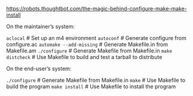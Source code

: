 https://robots.thoughtbot.com/the-magic-behind-configure-make-make-install

On the maintainer’s system:

`aclocal` # Set up an m4 environment
`autoconf` # Generate configure from configure.ac
`automake --add-missing` # Generate Makefile.in from Makefile.am
`./configure` # Generate Makefile from Makefile.in
`make distcheck` # Use Makefile to build and test a tarball to distribute

On the end-user’s system:

`./configure` # Generate Makefile from Makefile.in
`make` # Use Makefile to build the program
`make install` # Use Makefile to install the program
